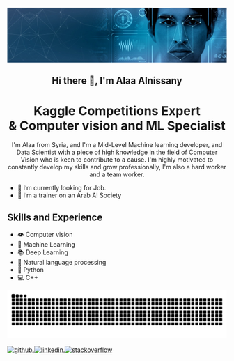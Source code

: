<p align="center">
 <img src="https://github.com/alaa-alnissany/alaa-alnissany/blob/main/Computer%20vision.jfif" align="center"/>
 <h2 align="center">Hi there 👋, I'm Alaa Alnissany</h2>
 <h1 align="center">Kaggle Competitions Expert<br />
  & 
  Computer vision and ML Specialist
 </h1>
 
 <p align="center">I'm Alaa from Syria, and I'm a Mid-Level Machine learning developer, and Data Scientist with a piece of high knowledge in the field of Computer Vision who is keen to contribute to a cause. I'm highly motivated to constantly develop my skills and grow professionally, I'm also a hard worker and a team worker.</p>
</p>


</b>
</b>
</b>

- 🔭 I’m currently looking for Job. 
- 👯 I’m a trainer on an Arab AI Society

  
## Skills and Experience
* 👁️ Computer vision
* 📖 Machine Learning
* 📚 Deep Learning
* 📝 Natural language processing
* 🐍 Python
* 💻 C++
<!--
### 📊 Github Stats
  
[![Alaa's GitHub stats](https://github-readme-stats.vercel.app/api?username=alaa-alnissany)](https://github.com/alaa-alnissany/github-readme-stats)
[![Top Langs](https://github-readme-stats.vercel.app/api/top-langs/?username=alaa-alnissany&layout=donut-vertical)](https://github.com/alaa-alnissany/github-readme-stats)
-->



<p align="center">
 <img src="https://github.com/alaa-alnissany/alaa-alnissany/blob/output/github-contribution-grid-snake.svg"/>
 
 <a href="https://github.com/alaa-alnissany" target="_blank"> <img align="center" src="https://cdn.jsdelivr.net/npm/simple-icons@3.0.1/icons/github.svg" alt="github" height="40px"/> </a>
 <a href="https://www.linkedin.com/in/alaa-alnissany/" target="_blank"> <img align="center" src="https://cdn.jsdelivr.net/npm/simple-icons@3.0.1/icons/linkedin.svg" alt="linkedin" height="40px"/> </a>
 <a href="https://stackoverflow.com/users/10074959/alaa-alnissany" target="_blank"> <img align="center" src="https://cdn.jsdelivr.net/npm/simple-icons@3.0.1/icons/stackoverflow.svg" alt="stackoverflow" height="40px"/> </a>
</p>

<!--
![snake gif](https://github.com/alaa-alnissany/alaa-alnissany/blob/output/github-contribution-grid-snake.svg)

[<img src='https://cdn.jsdelivr.net/npm/simple-icons@3.0.1/icons/github.svg' alt='github' height='40' align="center">](https://github.com/https:alaa-alnissany)  [<img src='https://cdn.jsdelivr.net/npm/simple-icons@3.0.1/icons/linkedin.svg' alt='linkedin' height='40' align="center">](https://www.linkedin.com/in/https:alaa-alnissany//)  [<img src='https://cdn.jsdelivr.net/npm/simple-icons@3.0.1/icons/facebook.svg' alt='facebook' height='40' align="center">](https://www.facebook.com/https:alaa.nissany)  [<img src='https://cdn.jsdelivr.net/npm/simple-icons@3.0.1/icons/instagram.svg' alt='instagram' height='40' align="center">](https://www.instagram.com/https:alaanissany//)  [<img src='https://cdn.jsdelivr.net/npm/simple-icons@3.0.1/icons/stackoverflow.svg' alt='stackoverflow' height='40' align="center">](https://stackoverflow.com/users/https:10074959/alaa-alnissany)  
-->
